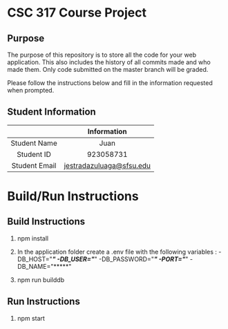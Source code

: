 # CSC 317 Course Project

## Purpose

The purpose of this repository is to store all the code for your web application. This also includes the history of all commits made and who made them. Only code submitted on the master branch will be graded.

Please follow the instructions below and fill in the information requested when prompted.

## Student Information

|               | Information   |
|:-------------:|:-------------:|
| Student Name  | Juan          |
| Student ID    | 923058731     |
| Student Email | jestradazuluaga@sfsu.edu    |



# Build/Run Instructions

## Build Instructions
1. npm install
2. In the application folder create a .env file with the following variables :
-DB_HOST="*****"
-DB_USER="*****"
-DB_PASSWORD="*****"
-PORT="*****"
-DB_NAME="*****"

3. npm run builddb

## Run Instructions
1. npm start

